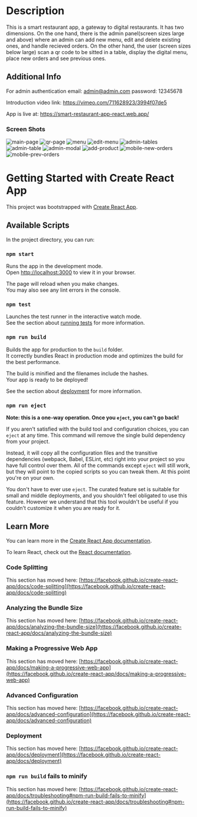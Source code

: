 # Description

This is a smart restaurant app, a gateway to digital restaurants. It has two dimensions. On the one hand, there is the admin panel(screen sizes large and above) where an admin can add new menu, edit and delete existing ones, and handle recieved orders. On the other hand, the user (screen sizes below large) scan a qr code to be sitted in a table, display the digital menu, place new orders and see previous ones.

## Additional Info

For admin authentication email: admin@admin.com  password: 12345678

Introduction video link: https://vimeo.com/711628923/3994f07de5

App is live at: https://smart-restaurant-app-react.web.app/

### Screen Shots

![main-page](https://i.ibb.co/qyd5pCd/main.png)
![qr-page](https://i.ibb.co/9YHT1h1/Screenshot-2022-05-19-at-00-31-26-React-App.png)
![menu](https://i.ibb.co/YppM0bG/Screenshot-2022-05-19-at-00-32-03-React-App.png)
![edit-menu](https://i.ibb.co/4VhGrwF/Screenshot-2022-05-19-at-00-32-36-React-App.png)
![admin-tables](https://i.ibb.co/yhySq92/Screenshot-2022-05-19-at-00-35-41-React-App.png)
![admin-table](https://i.ibb.co/8Kfwv47/Screenshot-2022-05-19-at-00-38-15-React-App.png)
![admin-modal](https://i.ibb.co/ZdN3Jd5/Screenshot-2022-05-19-at-00-38-30-React-App.png)
![add-product](https://i.ibb.co/xzsgzDq/Screenshot-2022-05-19-at-00-38-48-React-App.png)
![mobile-new-orders](https://i.ibb.co/Wzybkys/Screenshot-2022-05-19-at-16-23-52-React-App.png)
![mobile-prev-orders](https://i.ibb.co/1rwC1pb/Screenshot-2022-05-19-at-16-25-08-React-App.png)

# Getting Started with Create React App

This project was bootstrapped with [Create React App](https://github.com/facebook/create-react-app).

## Available Scripts

In the project directory, you can run:

### `npm start`

Runs the app in the development mode.\
Open [http://localhost:3000](http://localhost:3000) to view it in your browser.

The page will reload when you make changes.\
You may also see any lint errors in the console.

### `npm test`

Launches the test runner in the interactive watch mode.\
See the section about [running tests](https://facebook.github.io/create-react-app/docs/running-tests) for more information.

### `npm run build`

Builds the app for production to the `build` folder.\
It correctly bundles React in production mode and optimizes the build for the best performance.

The build is minified and the filenames include the hashes.\
Your app is ready to be deployed!

See the section about [deployment](https://facebook.github.io/create-react-app/docs/deployment) for more information.

### `npm run eject`

**Note: this is a one-way operation. Once you `eject`, you can't go back!**

If you aren't satisfied with the build tool and configuration choices, you can `eject` at any time. This command will remove the single build dependency from your project.

Instead, it will copy all the configuration files and the transitive dependencies (webpack, Babel, ESLint, etc) right into your project so you have full control over them. All of the commands except `eject` will still work, but they will point to the copied scripts so you can tweak them. At this point you're on your own.

You don't have to ever use `eject`. The curated feature set is suitable for small and middle deployments, and you shouldn't feel obligated to use this feature. However we understand that this tool wouldn't be useful if you couldn't customize it when you are ready for it.

## Learn More

You can learn more in the [Create React App documentation](https://facebook.github.io/create-react-app/docs/getting-started).

To learn React, check out the [React documentation](https://reactjs.org/).

### Code Splitting

This section has moved here: [https://facebook.github.io/create-react-app/docs/code-splitting](https://facebook.github.io/create-react-app/docs/code-splitting)

### Analyzing the Bundle Size

This section has moved here: [https://facebook.github.io/create-react-app/docs/analyzing-the-bundle-size](https://facebook.github.io/create-react-app/docs/analyzing-the-bundle-size)

### Making a Progressive Web App

This section has moved here: [https://facebook.github.io/create-react-app/docs/making-a-progressive-web-app](https://facebook.github.io/create-react-app/docs/making-a-progressive-web-app)

### Advanced Configuration

This section has moved here: [https://facebook.github.io/create-react-app/docs/advanced-configuration](https://facebook.github.io/create-react-app/docs/advanced-configuration)

### Deployment

This section has moved here: [https://facebook.github.io/create-react-app/docs/deployment](https://facebook.github.io/create-react-app/docs/deployment)

### `npm run build` fails to minify

This section has moved here: [https://facebook.github.io/create-react-app/docs/troubleshooting#npm-run-build-fails-to-minify](https://facebook.github.io/create-react-app/docs/troubleshooting#npm-run-build-fails-to-minify)
